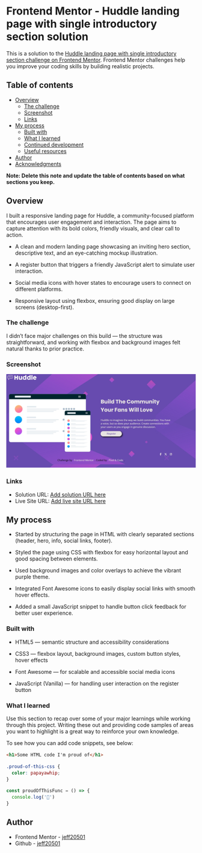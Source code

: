 # Frontend Mentor - Huddle landing page with single introductory section solution

This is a solution to the [Huddle landing page with single introductory section challenge on Frontend Mentor](https://www.frontendmentor.io/challenges/huddle-landing-page-with-a-single-introductory-section-B_2Wvxgi0). Frontend Mentor challenges help you improve your coding skills by building realistic projects. 

## Table of contents

- [Overview](#overview)
  - [The challenge](#the-challenge)
  - [Screenshot](#screenshot)
  - [Links](#links)
- [My process](#my-process)
  - [Built with](#built-with)
  - [What I learned](#what-i-learned)
  - [Continued development](#continued-development)
  - [Useful resources](#useful-resources)
- [Author](#author)
- [Acknowledgments](#acknowledgments)

**Note: Delete this note and update the table of contents based on what sections you keep.**

## Overview

I built a responsive landing page for Huddle, a community-focused platform that encourages user engagement and interaction. The page aims to capture attention with its bold colors, friendly visuals, and clear call to action.

- A clean and modern landing page showcasing an inviting hero section, descriptive text, and an eye-catching mockup illustration.

- A register button that triggers a friendly JavaScript alert to simulate user interaction.

- Social media icons with hover states to encourage users to connect on different platforms.

- Responsive layout using flexbox, ensuring good display on large screens (desktop-first).

### The challenge

I didn’t face major challenges on this build — the structure was straightforward, and working with flexbox and background images felt natural thanks to prior practice.

### Screenshot

![](./images/Screenshot_13-7-2025_123441_127.0.0.1.jpeg)


### Links

- Solution URL: [Add solution URL here](https://your-solution-url.com)
- Live Site URL: [Add live site URL here](https://your-live-site-url.com)

## My process

- Started by structuring the page in HTML with clearly separated sections (header, hero, info, social links, footer).

- Styled the page using CSS with flexbox for easy horizontal layout and good spacing between elements.

- Used background images and color overlays to achieve the vibrant purple theme.

- Integrated Font Awesome icons to easily display social links with smooth hover effects.

- Added a small JavaScript snippet to handle button click feedback for better user experience.

### Built with

- HTML5 — semantic structure and accessibility considerations

- CSS3 — flexbox layout, background images, custom button styles, hover effects

- Font Awesome — for scalable and accessible social media icons

- JavaScript (Vanilla) — for handling user interaction on the register button

### What I learned

Use this section to recap over some of your major learnings while working through this project. Writing these out and providing code samples of areas you want to highlight is a great way to reinforce your own knowledge.

To see how you can add code snippets, see below:

```html
<h1>Some HTML code I'm proud of</h1>
```
```css
.proud-of-this-css {
  color: papayawhip;
}
```
```js
const proudOfThisFunc = () => {
  console.log('🎉')
}
```


## Author

- Frontend Mentor - [jeff20501](https://www.frontendmentor.io/profile/jeff20501)
- Github - [jeff20501](https://github.com/jeff20501)

